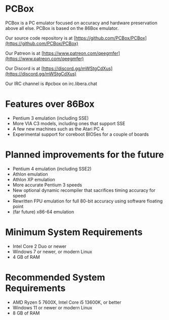 PCBox
=====

PCBox is a PC emulator focused on accuracy and hardware preservation above all else.
PCBox is based on the 86Box emulator.

Our source code repository is at [https://github.com/PCBox/PCBox](https://github.com/PCBox/PCBox)

Our Patreon is at [https://www.patreon.com/qeegmfer](https://www.patreon.com/qeegmfer)

Our Discord is at [https://discord.gg/mWStgCdXus](https://discord.gg/mWStgCdXus)

Our IRC channel is #pcbox on irc.libera.chat

Features over 86Box
===================
- Pentium 3 emulation (including SSE)
- More VIA C3 models, including ones that support SSE
- A few new machines such as the Atari PC 4
- Experimental support for coreboot BIOSes for a couple of boards

Planned improvements for the future
===================================
- Pentium 4 emulation (including SSE2)
- Athlon emulation
- Athlon XP emulation
- More accurate Pentium 3 speeds
- New optional dynamic recompiler that sacrifices timing accuracy for speed
- Rewritten FPU emulation for full 80-bit accuracy using software floating point
- (far future) x86-64 emulation

Minimum System Requirements
===========================
- Intel Core 2 Duo or newer
- Windows 7 or newer, or modern Linux
- 4 GB of RAM

Recommended System Requirements
===============================
- AMD Ryzen 5 7600X, Intel Core i5 13600K, or better
- Windows 11 or newer or modern Linux
- 8 GB of RAM
